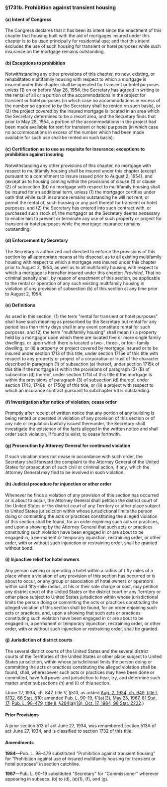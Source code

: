 ### §1731b. Prohibition against transient housing ###

[]()

#### (a) Intent of Congress ####

The Congress declares that it has been its intent since the enactment of this chapter that housing built with the aid of mortgages insured under this chapter is to be used principally for residential use; and that this intent excludes the use of such housing for transient or hotel purposes while such insurance on the mortgage remains outstanding.

[]()

#### (b) Exceptions to prohibition ####

Notwithstanding any other provisions of this chapter, no new, existing, or rehabilitated multifamily housing with respect to which a mortgage is insured under this chapter shall be operated for transient or hotel purposes unless (1) on or before May 28, 1954, the Secretary has agreed in writing to the rental of all or a portion of the accommodations in the project for transient or hotel purposes (in which case no accommodations in excess of the number so agreed to by the Secretary shall be rented on such basis), or (2) the project covered by the insured mortgage is located in an area which the Secretary determines to be a resort area, and the Secretary finds that prior to May 28, 1954, a portion of the accommodations in the project had been made available for rent for transient or hotel purposes (in which case no accommodations in excess of the number which had been made available for such use shall be rented on such basis).

[]()

#### (c) Certification as to use as requisite for insurance; exceptions to prohibition against insuring ####

Notwithstanding any other provisions of this chapter, no mortgage with respect to multifamily housing shall be insured under this chapter (except pursuant to a commitment to insure issued prior to August 2, 1954), and (except as to housing coming within the provisions of clause (1) or clause (2) of subsection (b)) no mortgage with respect to multifamily housing shall be insured for an additional term, unless (1) the mortgagor certifies under oath that while such insurance remains outstanding he will not rent, or permit the rental of, such housing or any part thereof for transient or hotel purposes, and (2) the Secretary has entered into such contract with, or purchased such stock of, the mortgagor as the Secretary deems necessary to enable him to prevent or terminate any use of such property or project for transient or hotel purposes while the mortgage insurance remains outstanding.

[]()

#### (d) Enforcement by Secretary ####

The Secretary is authorized and directed to enforce the provisions of this section by all appropriate means at his disposal, as to all existing multifamily housing with respect to which a mortgage was insured under this chapter prior to August 2, 1954, as well as to all multifamily housing with respect to which a mortgage is hereafter insured under this chapter: *Provided*, That no criminal penalty shall, by reason of enactment of this section, be applicable to the rental or operation of any such existing multifamily housing in violation of any provision of subsection (b) of this section at any time prior to August 2, 1954.

[]()

#### (e) Definitions ####

As used in this section, (1) the term "rental for transient or hotel purposes" shall have such meaning as prescribed by the Secretary but rental for any period less than thirty days shall in any event constitute rental for such purposes, and (2) the term "multifamily housing" shall mean (i) a property held by a mortgagor upon which there are located five or more single family dwellings, or upon which there is located a two-, three-, or four-family dwelling, or (ii) a property or project covered by mortgage insured or to be insured under section 1713 of this title, under section 1715e of this title with respect to any property or project of a corporation or trust of the character described in paragraph (1) of subsection (a) thereof, under section 1715k of this title if the mortgage is within the provisions of paragraph (3) (B) of subsection (d) thereof, under section 1715l of this title if the mortgage is within the provisions of paragraph (3) of subsection (d) thereof, under section 1743, 1748b, or 1750g of this title, or (iii) a project with respect to which an insurance contract pursuant to subchapter VII is outstanding.

[]()

#### (f) Investigation after notice of violation; cease order ####

Promptly after receipt of written notice that any portion of any building is being rented or operated in violation of any provision of this section or of any rule or regulation lawfully issued thereunder, the Secretary shall investigate the existence of the facts alleged in the written notice and shall order such violation, if found to exist, to cease forthwith.

[]()

#### (g) Prosecution by Attorney General for continued violation ####

If such violation does not cease in accordance with such order, the Secretary shall forward the complaint to the Attorney General of the United States for prosecution of such civil or criminal action, if any, which the Attorney General may find to be involved in such violation.

[]()

#### (h) Judicial procedure for injunction or other order ####

Whenever he finds a violation of any provision of this section has occurred or is about to occur, the Attorney General shall petition the district court of the United States or the district court of any Territory or other place subject to United States jurisdiction within whose jurisdictional limits the person doing or committing the acts or practices constituting the alleged violation of this section shall be found, for an order enjoining such acts or practices, and upon a showing by the Attorney General that such acts or practices constituting such violation have been engaged in or are about to be engaged in, a permanent or temporary injunction, restraining order, or other order, with or without such injunction or restraining order, shall be granted without bond.

[]()

#### (i) Injunctive relief for hotel owners ####

Any person owning or operating a hotel within a radius of fifty miles of a place where a violation of any provision of this section has occurred or is about to occur, or any group or association of hotel owners or operators within said fifty-mile radius, at his or their sole charge or cost, may petition any district court of the United States or the district court or any Territory or other place subject to United States jurisdiction within whose jurisdictional limits the person doing or committing the acts or practices constituting the alleged violation of this section shall be found, for an order enjoining such acts or practices, and, upon a showing that such acts or practices constituting such violation have been engaged in or are about to be engaged in, a permanent or temporary injunction, restraining order, or other order, with or without such injunction or restraining order, shall be granted.

[]()

#### (j) Jurisdiction of district courts ####

The several district courts of the United States and the several district courts of the Territories of the United States or other place subject to United States jurisdiction, within whose jurisdictional limits the person doing or committing the acts or practices constituting the alleged violation shall be found, shall, wheresoever such acts or practices may have been done or committed, have full power and jurisdiction to hear, try, and determine such matter under subsections (h) and (i) of this section.

(June 27, 1934, ch. 847, title V, §513, as added [Aug. 2, 1954, ch. 649, title I, §132, 68 Stat. 610](/statviewer.htm?volume=68&page=610); amended [Pub. L. 90–19, §1(a)(3), May 25, 1967, 81 Stat. 17](/statviewer.htm?volume=81&page=17); [Pub. L. 98–479, title II, §204(a)(18), Oct. 17, 1984, 98 Stat. 2232](/statviewer.htm?volume=98&page=2232).)

#### Prior Provisions ####

A prior section 513 of act June 27, 1934, was renumbered section 513A of act June 27, 1934, and is classified to section 1732 of this title.

#### Amendments ####

**1984**—Pub. L. 98–479 substituted "Prohibition against transient housing" for "Prohibition against use of insured multifamily housing for transient or hotel purposes" in section catchline.

**1967**—Pub. L. 90–19 substituted "Secretary" for "Commissioner" wherever appearing in subsecs. (b) to (d), (e)(1), (f), and (g).